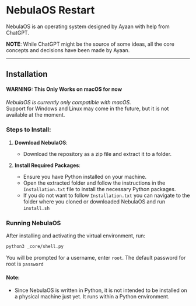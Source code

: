 # NebulaOS Restart

NebulaOS is an operating system designed by Ayaan with help from ChatGPT.

**NOTE**: While ChatGPT might be the source of some ideas, all the core concepts and decisions have been made by Ayaan.

---

## Installation

#### WARNING: This Only Works on macOS for now
*NebulaOS is currently only compatible with macOS.*  
Support for Windows and Linux may come in the future, but it is not available at the moment.

### Steps to Install:

1. **Download NebulaOS**:
   - Download the repository as a zip file and extract it to a folder.

2. **Install Required Packages**:
   - Ensure you have Python installed on your machine.
   - Open the extracted folder and follow the instructions in the `Installation.txt` file to install the necessary Python packages.
   - If you do not want to follow `Installation.txt` you can navigate to the folder where you cloned or downloaded NebulaOS and run `install.sh`

### Running NebulaOS
After installing and activating the virtual environment, run:
```bash
python3 _core/shell.py
```
You will be prompted for a username, enter `root`.
The default password for root is `password`

#### Note:
- Since NebulaOS is written in Python, it is not intended to be installed on a physical machine just yet. It runs within a Python environment.
